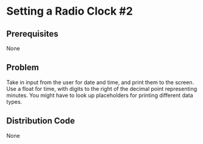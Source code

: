 # Setting a Radio Clock #2

## Prerequisites
None

## Problem
Take in input from the user for date and time, and print them to the screen. Use a float for time, with digits to the right of the decimal point representing minutes. You might have to look up placeholders for printing different data types.

## Distribution Code
None